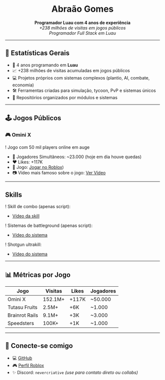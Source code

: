 <h1 align="center">Abraão Gomes</h1>
<p align="center">
  <b>Programador Luau com 4 anos de experiência</b><br>
  <i>+238 milhões de visitas em jogos públicos</i><br>
  <i>Programador Full Stack em Luau</i>
</p>

---

## 🚀 Estatísticas Gerais

- 🧠 4 anos programando em **Luau**
- 📈 +238 milhões de visitas acumuladas em jogos públicos
- 💻 Projetos próprios com sistemas complexos (plantio, AI, combate, economia)
- 🛠️ Ferramentas criadas para simulação, tycoon, PvP e sistemas únicos
- 📁 Repositórios organizados por módulos e sistemas

---

## 🕹️ Jogos Públicos

### 🎮 Omini X  
! Jogo com 50 mil players online em auge

- 👥 Jogadores Simultâneos: ~23.000 (hoje em dia houve quedas)
- ❤️ Likes: +117K
- 🔗 Jogo: [Jogar no Roblox](https://www.roblox.com/pt/games/5210095481/UPDATE-Omini-X-Remake-Beta-5-1))
- 📷 Vídeo mais famoso sobre o jogo: [Ver Vídeo](https://www.youtube.com/watch?v=LeGDW5sBA0M)

---

## Skills
! Skill de combo (apenas script):
- [Vídeo da skill](https://streamable.com/65kfi2)

! Sistemas de battleground (apenas script):
- [Vídeo do sistema](https://streamable.com/2s394g)

! Shotgun ultrakill:
- [Vídeo do sistema](https://streamable.com/yv86o9)
---

## 📊 Métricas por Jogo

| Jogo               | Visitas | Likes  | Jogadores |
|--------------------|---------|--------|-----------|
| Omini X            | 152.1M+ | +117K  | ~50.000   |
| Tutasu Fruits      | 2.5M+   | +6K    | ~1.000    |
| Brainrot Rails     | 9.1M+   | +3K    | ~3.000    |
| Speedsters         | 100K+   | +1K    | ~1.000    |
---

## 📌 Conecte-se comigo

- 💻 [GitHub](https://github.com/NeverCreative)
- 🎮 [Perfil Roblox](https://www.roblox.com/pt/users/5127778610/profile)
- ✨ Discord: `nevercriative` *(use para contato direto ou collabs)*
